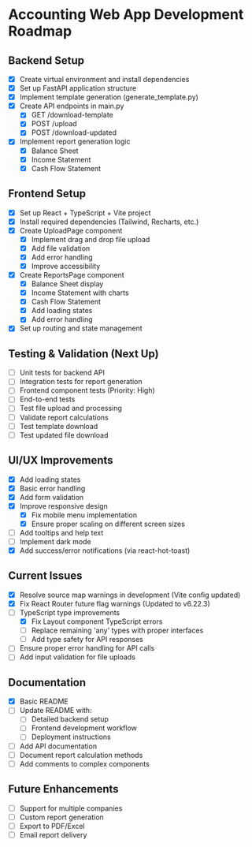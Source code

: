 # Accounting Web App Development Roadmap

## Backend Setup
- [x] Create virtual environment and install dependencies
- [x] Set up FastAPI application structure
- [x] Implement template generation (generate_template.py)
- [x] Create API endpoints in main.py
  - [x] GET /download-template
  - [x] POST /upload
  - [x] POST /download-updated
- [x] Implement report generation logic
  - [x] Balance Sheet
  - [x] Income Statement
  - [x] Cash Flow Statement

## Frontend Setup
- [x] Set up React + TypeScript + Vite project
- [x] Install required dependencies (Tailwind, Recharts, etc.)
- [x] Create UploadPage component
  - [x] Implement drag and drop file upload
  - [x] Add file validation
  - [x] Add error handling
  - [x] Improve accessibility
- [x] Create ReportsPage component
  - [x] Balance Sheet display
  - [x] Income Statement with charts
  - [x] Cash Flow Statement
  - [x] Add loading states
  - [x] Add error handling
- [x] Set up routing and state management

## Testing & Validation (Next Up)
- [ ] Unit tests for backend API
- [ ] Integration tests for report generation
- [ ] Frontend component tests (Priority: High)
- [ ] End-to-end tests
- [ ] Test file upload and processing
- [ ] Validate report calculations
- [ ] Test template download
- [ ] Test updated file download

## UI/UX Improvements
- [x] Add loading states
- [x] Basic error handling
- [x] Add form validation
- [x] Improve responsive design
  - [x] Fix mobile menu implementation
  - [x] Ensure proper scaling on different screen sizes
- [ ] Add tooltips and help text
- [ ] Implement dark mode
- [x] Add success/error notifications (via react-hot-toast)

## Current Issues
- [x] Resolve source map warnings in development (Vite config updated)
- [x] Fix React Router future flag warnings (Updated to v6.22.3)
- [ ] TypeScript type improvements
  - [x] Fix Layout component TypeScript errors
  - [ ] Replace remaining 'any' types with proper interfaces
  - [ ] Add type safety for API responses
- [ ] Ensure proper error handling for API calls
- [ ] Add input validation for file uploads

## Documentation
- [x] Basic README
- [ ] Update README with:
  - [ ] Detailed backend setup
  - [ ] Frontend development workflow
  - [ ] Deployment instructions
- [ ] Add API documentation
- [ ] Document report calculation methods
- [ ] Add comments to complex components

## Future Enhancements
- [ ] Support for multiple companies
- [ ] Custom report generation
- [ ] Export to PDF/Excel
- [ ] Email report delivery